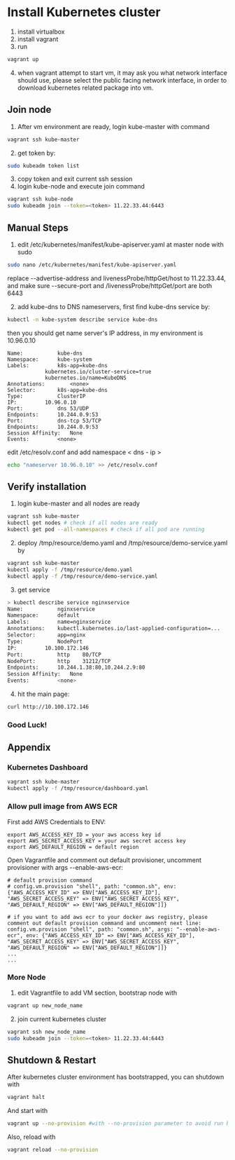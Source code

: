 # Install Kubernetes cluster #
1. install virtualbox 
2. install vagrant
3. run
```bash
vagrant up
```
4. when vagrant attempt to start vm, it may ask you what network interface should use, please select the public facing network interface, in order to download kubernetes related package into vm.

## Join node ##
1. After vm environment are ready, login kube-master with command
```bash
vagrant ssh kube-master
```
2. get token by:
```bash
sudo kubeadm token list
```
3. copy token and exit current ssh session
4. login kube-node and execute join command
```bash
vagrant ssh kube-node
sudo kubeadm join --token=<token> 11.22.33.44:6443
```

## Manual Steps ##
1. edit /etc/kubernetes/manifest/kube-apiserver.yaml at master node with sudo
```bash
sudo nano /etc/kubernetes/manifest/kube-apiserver.yaml
```
replace --advertise-address and livenessProbe/httpGet/host to 11.22.33.44, and make sure --secure-port and /livenessProbe/httpGet/port are both 6443

2. add kube-dns to DNS nameservers, first find kube-dns service by:
```bash
kubectl -n kube-system describe service kube-dns
```
then you should get name server's IP address, in my environment is 10.96.0.10
```language
Name:           kube-dns
Namespace:      kube-system
Labels:         k8s-app=kube-dns
            kubernetes.io/cluster-service=true
            kubernetes.io/name=KubeDNS
Annotations:        <none>
Selector:       k8s-app=kube-dns
Type:           ClusterIP
IP:         10.96.0.10
Port:           dns 53/UDP
Endpoints:      10.244.0.9:53
Port:           dns-tcp 53/TCP
Endpoints:      10.244.0.9:53
Session Affinity:   None
Events:         <none>
```
edit /etc/resolv.conf and add namespace < dns - ip >
```bash
echo "nameserver 10.96.0.10" >> /etc/resolv.conf
```

## Verify installation ##
1. login kube-master and all nodes are ready
```bash
vagrant ssh kube-master
kubectl get nodes # check if all nodes are ready
kubectl get pod --all-namespaces # check if all pod are running
```

2. deploy /tmp/resource/demo.yaml and /tmp/resource/demo-service.yaml by
```bash
vagrant ssh kube-master
kubectl apply -f /tmp/resource/demo.yaml
kubectl apply -f /tmp/resource/demo-service.yaml
```

3. get service
```bash
> kubectl describe service nginxservice
Name:           nginxservice
Namespace:      default
Labels:         name=nginxservice
Annotations:    kubectl.kubernetes.io/last-applied-configuration=...
Selector:       app=nginx
Type:           NodePort
IP:         10.100.172.146
Port:           http    80/TCP
NodePort:       http    31212/TCP
Endpoints:      10.244.1.38:80,10.244.2.9:80
Session Affinity:   None
Events:         <none>
```

4. hit the main page:
```bash
curl http://10.100.172.146
```

### Good Luck! ###


## Appendix ##

### Kubernetes Dashboard ###

```bash
vagrant ssh kube-master
kubectl apply -f /tmp/resource/dashboard.yaml
```

### Allow pull image from AWS ECR ###
First add AWS Credentials to ENV:
```language
export AWS_ACCESS_KEY_ID = your aws access key id
export AWS_SECRET_ACCESS_KEY = your aws secret access key
export AWS_DEFAULT_REGION = default region
```
Open Vagrantfile and comment out default provisioner, uncomment provisioner with args --enable-aws-ecr:
```language
# default provision command
# config.vm.provision "shell", path: "common.sh", env: {"AWS_ACCESS_KEY_ID" => ENV["AWS_ACCESS_KEY_ID"], "AWS_SECRET_ACCESS_KEY" => ENV["AWS_SECRET_ACCESS_KEY", "AWS_DEFAULT_REGION" => ENV["AWS_DEFAULT_REGION"]]}
  
# if you want to add aws ecr to your docker aws registry, please comment out default provision command and uncomment next line: 
config.vm.provision "shell", path: "common.sh", args: "--enable-aws-ecr", env: {"AWS_ACCESS_KEY_ID" => ENV["AWS_ACCESS_KEY_ID"], "AWS_SECRET_ACCESS_KEY" => ENV["AWS_SECRET_ACCESS_KEY", "AWS_DEFAULT_REGION" => ENV["AWS_DEFAULT_REGION"]]}
...
...
```

### More Node ###

1. edit Vagrantfile to add VM section, bootstrap node with
```bash
vagrant up new_node_name
```
2. join current kubernetes cluster
```bash
vagrant ssh new_node_name
sudo kubeadm join --token=<token> 11.22.33.44:6443
```

## Shutdown & Restart ##
After kubernetes cluster environment has bootstrapped, you can shutdown with
```bash
vagrant halt
```
And start with
```bash
vagrant up --no-provision #with --no-provision parameter to avoid run bootstrap command again
```
Also, reload with
```bash
vagrant reload --no-provision
```
